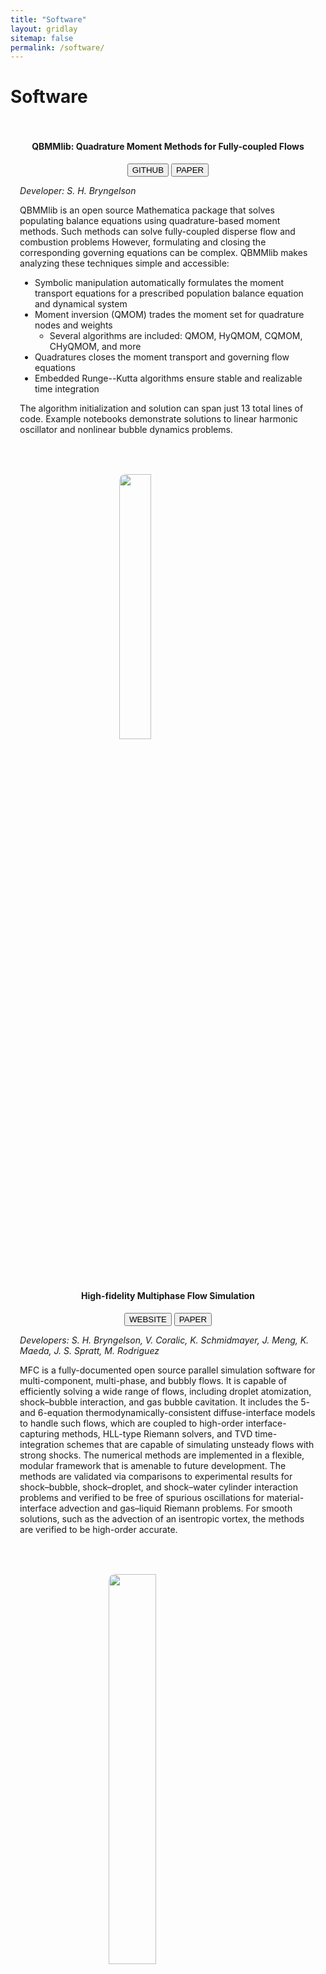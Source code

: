 ```yaml
---
title: "Software"
layout: gridlay
sitemap: false
permalink: /software/
---
```


# Software

<div class="jumbotron" style="padding:3%; padding-bottom:1%; margin-top:3%; margin-bottom:3%">
<center><h4><b>QBMMlib: Quadrature Moment Methods for Fully-coupled Flows</b></h4>
<a href="https://github.com/sbryngelson/QBMMlib" target="_blank"><button class="btn btn-success btn-sm">GITHUB</button></a>
<a href="https://arxiv.org/abs/2008.05063" target="_blank"><button class="btn btn-primary btn-sm">PAPER</button></a> 
</center>

<i>Developer: S. H. Bryngelson</i>

QBMMlib is an open source Mathematica package that solves populating balance equations using quadrature-based moment methods.
Such methods can solve fully-coupled disperse flow and combustion problems
However, formulating and closing the corresponding governing equations can be complex.
QBMMlib makes analyzing these techniques simple and accessible:
- Symbolic manipulation automatically formulates the moment transport equations for a prescribed population balance equation and dynamical system
- Moment inversion (QMOM) trades the moment set for quadrature nodes and weights 
    - Several algorithms are included: QMOM, HyQMOM, CQMOM, CHyQMOM, and more
- Quadratures closes the moment transport and governing flow equations 
- Embedded Runge--Kutta algorithms ensure stable and realizable time integration

The algorithm initialization and solution can span just 13 total lines of code.
Example notebooks demonstrate solutions to linear harmonic oscillator and nonlinear bubble dynamics problems.

<!-- However, the resulting moment transport equations are unclosed. -->

<ul style="overflow: hidden"></ul>
</div>

<div class="jumbotron" style="padding:3%; padding-bottom:1%; margin-top:3%; margin-bottom:3%">
<a href="https://mfc-caltech.github.io" target="_blank">
<img src="{{ site.url }}{{ site.baseurl }}/images/software/mfc-logo2.png" class="img-responsive" width="33%" style="display:block; margin-left:auto; margin-right:auto; border-radius: 10px; box-shadow:0px 0px 0px 0px" />
</a>
<center><h4><b>High-fidelity Multiphase Flow Simulation</b></h4>
<a href="https://mfc-caltech.github.io" target="_blank"><button class="btn btn-success btn-sm">WEBSITE</button></a>
<a href="{{ site.url }}{{ site.baseurl }}/papers/bryngelson-CPC-19.pdf" target="_blank"><button class="btn btn-primary btn-sm">PAPER</button></a> 
</center>

<i>Developers: S. H. Bryngelson, V. Coralic, K. Schmidmayer, J. Meng, K. Maeda, J. S. Spratt, M. Rodriguez</i>

MFC is a fully-documented open source parallel simulation software for multi-component, multi-phase, and bubbly flows. 
It is capable of efficiently solving a wide range of flows, including droplet atomization, shock–bubble interaction, and gas bubble cavitation. 
It includes the 5- and 6-equation thermodynamically-consistent diffuse-interface models to handle such flows, which are coupled to high-order interface-capturing methods, HLL-type Riemann solvers, and TVD time-integration schemes that are capable of simulating unsteady flows with strong shocks. 
The numerical methods are implemented in a flexible, modular framework that is amenable to future development. 
The methods are validated via comparisons to experimental results for shock–bubble, shock–droplet, and shock–water cylinder interaction problems and verified to be free of spurious oscillations for material-interface advection and gas–liquid Riemann problems. 
For smooth solutions, such as the advection of an isentropic vortex, the methods are verified to be high-order accurate.

<ul style="overflow: hidden"></ul>
</div>

<div class="jumbotron" style="padding:3%; padding-bottom:1%; margin-top:3%; margin-bottom:3%">
<a href="https://code-mphi.github.io/ECOGEN/" target="_blank">
<img src="{{ site.url }}{{ site.baseurl }}/images/software/ecogen.png" class="img-responsive" width="40%" style="display:block; margin-left:auto; margin-right:auto; border-radius: 10px; box-shadow:0px 0px 0px 0px;" />
</a>
<center><h4><b>Multiphase and Capillary Flow Solver</b></h4>
<a href="https://code-mphi.github.io/ECOGEN/" target="_blank"><button class="btn btn-success btn-sm">WEBSITE</button></a>
<a href="http://dx.doi.org/10.1016/j.cpc.2019.107093" target="_blank"><button class="btn btn-primary btn-sm">PAPER</button></a> 
</center>

<i>Developers: K. Schmidmayer, E. Daniel, S. H. Bryngelson, F. Petitpas</i>

ECOGEN is an open-source computational fluid dynamics code. 
It is a multi-model tool devoted to the simulation of compressible flows. 
A large range of problems can be solved, from single-phase gas dynamics to multiphase, multiphysics flows including interface problems between pure fluids. 
This code is suited for strongly unsteady flows. 
The numerical solver of ECOGEN is implemented in a flexible structure making the code able to compute such complex flows on different kinds of discretization grids. 
The code solves sets of partial differential equations using diffuse-interface methods. 
The implemented hyperbolic solver is able to deal with Cartesian geometries as well as unstructured grids. 
A recent adaptive mesh refinement method is also implemented. 
Phase change problems (heating or cavitating flows) can be treated with respect to physical conservation principles and thermodynamics consistency.

<ul style="overflow: hidden"></ul>
</div>

<div class="jumbotron" style="padding:3%; padding-bottom:1%; margin-top:3%; margin-bottom:3%">
<a href="https://xpacc-dev.bitbucket.io/PlasCom2/" target="_blank">
<img src="{{ site.url }}{{ site.baseurl }}/images/software/xpacc.png" class="img-responsive" width="33%" style="display:block; margin-left:auto; margin-right:auto; border-radius: 10px" />
</a>
<center><h4><b>PlascomCM/Plascom2: Multi-physics Turbulent Flows</b></h4>
<a href="https://xpacc-dev.bitbucket.io/PlasCom2/" target="_blank"><button class="btn btn-success btn-sm">WEBSITE</button></a>
</center>

<i>Developers: S. H. Bryngelson, E. Cisneros, M. Campbell, D. Buchta, M. Anderson, M. Diener, M. Smith</i>

PlasCom2 is a variable-order, single- and multi-block (overset), compressible Navier-Stokes solver. 
It supports hybrid MPI+X massively parallel multiphysics simulation application designed for solving reactive flows on 1, 2, and 3-dimensional curvilinear domains discretized by multiple, overlapping block-structured grids.
It consists of a C++ infrastructure with computational kernels written in F90 and C++.
Using OpenMP and offloading to GPGPU's where available,   PlasCom2 routinely runs and scales to all available processing units on the largest machines in the United States, including modern Sierra-like architectures.
It uses parallel HDF5 for its IO substrate.
It also takes advantage of home-grown "CS tools":

* **Pick-Pocket**: A library that provides dynamic discovery of intra-application data movement and chooses policies to effectively optimize the runtime data motion for performance.
* **Hydra**: A library that provides functionalities for offloading OpenMP threads to GPGPUs, and utilities for data movement in to/from GPU.
* **TanGram**: Helps create and manage architecture-neutral expressions of computational kernels which can be transformed into architecture-specific versions targeting a specific platform.
* **Leap**: Provides multi-rate time integration which mitigates grid/timestep limitation disparity due to localized features which impose domain-wide timestep limitations.  Leap lets us take different timesteps on different grids.
* **ICE**: The Illinois Computing Environment helps tie it all together by swapping in the various components for depending on which platform (or problem) we target.
ICE can also identify and actuate code transforms to optimize performance.
<ul style="overflow: hidden"></ul>
</div>

 
<div class="jumbotron" style="padding:3%; padding-bottom:1%; margin-top:3%; margin-bottom:3%">
<img src="{{ site.url }}{{ site.baseurl }}/images/software/rbc3d.png" class="img-responsive" width="33%" style="display:block; margin-left:auto; margin-right:auto; border-radius: 10px" />
<center><h4><b>Spectral Boundary Integral Solver for Cell-scale Flows</b></h4></center>

<i>Developers: S. H. Bryngelson, H. Zhao, A. Isfahani, J. B. Freund</i>

RBC3D solves the boundary integral equation form of the Stokes equations using spectral methods. 
This form of the equations only discretizes the boundaries present in this problem, which in this case include model cells and droplets.
No-slip boundary conditions for, e.g., model vessel walls are imposed via a weak-formulation of the velocity-force equations and iterative solve to ensure the surface velocity is nearly zero.
The quadrature is switched to a near-singular formulation when boundaries are close, avoiding the singularity of the associated Green's functions.
A short-range repulsion force, of similar character to electrostatic repulsion present in actual cells, helps ensure that neighboring objects do not intersect.
The equations are solved in parallel via MPI.

<ul style="overflow: hidden"></ul>
</div>
